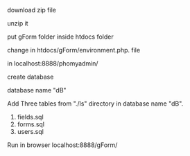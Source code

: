 download zip file 

unzip it 

put gForm folder inside htdocs folder 

change in htdocs/gForm/environment.php. file 

in localhost:8888/phomyadmin/

create database 

database name  "dB"

Add Three tables from "./ls" directory in database name "dB".     
1) fields.sql
2) forms.sql
3) users.sql

Run in browser localhost:8888/gForm/
